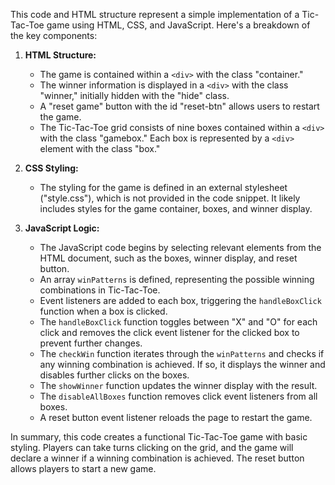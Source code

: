 This code and HTML structure represent a simple implementation of a Tic-Tac-Toe game using HTML, CSS, and JavaScript. Here's a breakdown of the key components:

1. **HTML Structure:**
   - The game is contained within a `<div>` with the class "container."
   - The winner information is displayed in a `<div>` with the class "winner," initially hidden with the "hide" class.
   - A "reset game" button with the id "reset-btn" allows users to restart the game.
   - The Tic-Tac-Toe grid consists of nine boxes contained within a `<div>` with the class "gamebox." Each box is represented by a `<div>` element with the class "box."

2. **CSS Styling:**
   - The styling for the game is defined in an external stylesheet ("style.css"), which is not provided in the code snippet. It likely includes styles for the game container, boxes, and winner display.

3. **JavaScript Logic:**
   - The JavaScript code begins by selecting relevant elements from the HTML document, such as the boxes, winner display, and reset button.
   - An array `winPatterns` is defined, representing the possible winning combinations in Tic-Tac-Toe.
   - Event listeners are added to each box, triggering the `handleBoxClick` function when a box is clicked.
   - The `handleBoxClick` function toggles between "X" and "O" for each click and removes the click event listener for the clicked box to prevent further changes.
   - The `checkWin` function iterates through the `winPatterns` and checks if any winning combination is achieved. If so, it displays the winner and disables further clicks on the boxes.
   - The `showWinner` function updates the winner display with the result.
   - The `disableAllBoxes` function removes click event listeners from all boxes.
   - A reset button event listener reloads the page to restart the game.

In summary, this code creates a functional Tic-Tac-Toe game with basic styling. Players can take turns clicking on the grid, and the game will declare a winner if a winning combination is achieved. The reset button allows players to start a new game.
